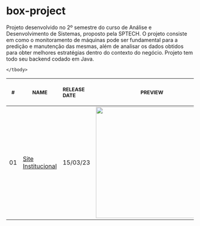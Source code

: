 # box-project
Projeto desenvolvido no 2º semestre do curso de Análise e Desenvolvimento de Sistemas, proposto pela SPTECH.
O projeto consiste em como o monitoramento de máquinas pode ser fundamental para a predição e manutenção das mesmas,
além de analisar os dados obtidos para obter melhores estratégias dentro do contexto do negócio. Projeto tem todo seu
backend codado em Java.

<table>
    <thead>
        <tr>
            <th align="center">
                <img width="20" height="1">
                <p>
                    <small>#</small>
                </p>
            </th>
            <th align="center">
                <img width="300" height="1">
                <p>
                    <small>
                        NAME
                    </small>
                </p>
            </th>
            <th align="left">
                <img width="140" height="1">
                <p align="left">
                    <small>
                        RELEASE DATE
                    </small>
                </p>
            </th>
            <th align="center">
                <img width="201" height="1">
                <p align="center">
                    <small>
                        PREVIEW
                    </small>
                </p>
            </th>
        </tr>
    </thead>
    <tbody>
        <tr>
            <td>01</td>
            <td><a href="01">Site Institucional</a></td>
            <td>15/03/23</td>
            <td align="center">
                <a href="https://github.com/helloWorldRuan/box-project/tree/main/box-project"><img width="300px" src="https://repository-images.githubusercontent.com/606528493/03a75bf7-30fd-456a-9f62-df2eb9028b26" /></a>
            </td>
        </tr>

    </tbody>
</table>